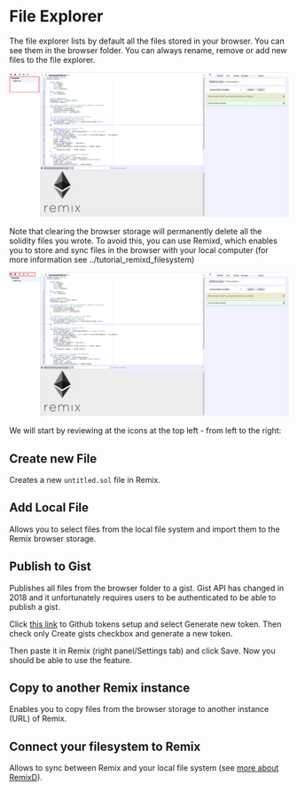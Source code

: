 File Explorer
=============

The file explorer lists by default all the files stored in your browser.
You can see them in the browser folder. You can always rename, remove or
add new files to the file explorer.

![image](images/remix_file_explorer_browser.png)

Note that clearing the browser storage will permanently delete all the
solidity files you wrote. To avoid this, you can use Remixd, which
enables you to store and sync files in the browser with your local
computer (for more information see ../tutorial\_remixd\_filesystem)

![image](images/remix_file_explorer_menu.png)

We will start by reviewing at the icons at the top left - from left to
the right:

Create new File
---------------

Creates a new `untitled.sol` file in Remix.

Add Local File
--------------

Allows you to select files from the local file system and import them to
the Remix browser storage.

Publish to Gist
---------------

Publishes all files from the browser folder to a gist.
Gist API has changed in 2018 and it unfortunately requires users to be authenticated to be able to publish a gist.

Click [this link](https://github.com/settings/tokens) to Github tokens setup  and select Generate new token.
Then check only Create gists checkbox and generate a new token.

Then paste it in Remix (right panel/Settings tab) and click Save. Now you should be able to use the feature.

Copy to another Remix instance
------------------------

Enables you to copy files from the browser storage to another instance
(URL) of Remix.

Connect your filesystem to Remix
--------------------

Allows to sync between Remix and your local file system (see
[more about RemixD](http://remix.readthedocs.io/en/latest/tutorial_connect_remix_with_your_filesystem.html)).
